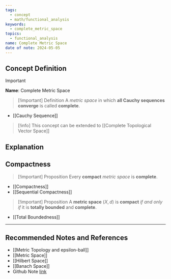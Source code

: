 ```yaml
---
tags:
  - concept
  - math/functional_analysis
keywords:
  - complete_metric_space
topics:
  - functional_analysis
name: Complete Metric Space
date of note: 2024-05-05
---
```


## Concept Definition

>[!important]
>**Name**:  Complete Metric Space


>[!important] Definition
>A *metric space* in which **all Cauchy sequences converge** is called **complete**.

- [[Cauchy Sequence]]

>[!info]
>This concept can be extended to [[Complete Topological Vector Space]]

## Explanation



## Compactness

>[!important] Proposition
>Every **compact** *metric space* is **complete**.

- [[Compactness]]
- [[Sequential Compactness]]

>[!important] Proposition
>A **metric space** $(X, d)$ is **compact** *if and only if* it is **totally bounded** and **complete**.

- [[Total Boundedness]]



-----------
##  Recommended Notes and References


- [[Metric Topology and epsilon-ball]]
- [[Metric Space]]
- [[Hilbert Space]]
- [[Banach Space]]
- Github Note [link](https://github.com/TianpeiLuke/SelfStudyNotes/tree/master/self-study/probability_and_measure_theory)